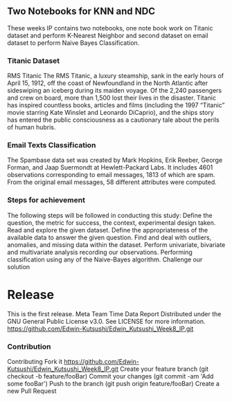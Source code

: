 ## Two Notebooks for KNN and NDC
These weeks IP contains two notebooks, one note book work on Titanic dataset and perform K-Nearest Neighbor and second dataset on email dataset to perform Naive Bayes Classification.
### Titanic Dataset
RMS Titanic The RMS Titanic, a luxury steamship, sank in the early hours of April 15, 1912, off the coast of Newfoundland in the North Atlantic after sideswiping an iceberg during its maiden voyage. Of the 2,240 passengers and crew on board, more than 1,500 lost their lives in the disaster. Titanic has inspired countless books, articles and films (including the 1997 “Titanic” movie starring Kate Winslet and Leonardo DiCaprio), and the ships story has entered the public consciousness as a cautionary tale about the perils of human hubris.
### Email Texts Classification
The Spambase data set was created by Mark Hopkins, Erik Reeber, George Forman, and Jaap Suermondt at Hewlett-Packard Labs. It includes 4601 observations corresponding to email messages, 1813 of which are spam. From the original email messages, 58 different attributes were computed.
### Steps for achievement
The following steps will be followed in conducting this study: 
Define the question, the metric for success, the context, experimental design taken.
Read and explore the given dataset.
Define the appropriateness of the available data to answer the given question.
Find and deal with outliers, anomalies, and missing data within the dataset.
Perform univariate, bivariate and multivariate analysis recording our observations.
Performing classification using any of the Naive-Bayes algorithm.
Challenge our solution
# Release
This is the first release. Meta Team Time Data Report Distributed under the GNU General Public License v3.0. 
See LICENSE for more information. https://github.com/Edwin-Kutsushi/Edwin_Kutsushi_Week8_IP.git
### Contribution
Contributing Fork it https://github.com/Edwin-Kutsushi/Edwin_Kutsushi_Week8_IP.git Create your feature branch (git checkout -b feature/fooBar) 
Commit your changes (git commit -am 'Add some fooBar') Push to the branch (git push origin feature/fooBar) Create a new Pull Request
